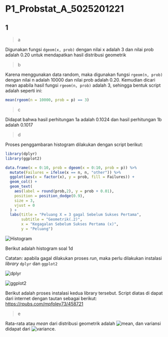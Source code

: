 # P1_Probstat_A_5025201221

## 1

> a

Digunakan fungsi `dgeom(x, prob)` dengan nilai x adalah 3 dan nilai prob adalah 0.20 untuk mendapatkan hasil distribusi geometrik

> b

Karena menggunakan data random, maka digunakan fungsi `rgeom(n, prob)` dengan nilai n adalah 10000 dan nilai prob adalah 0.20. Kemudian dicari mean apabila hasil fungsi `rgeom(n, prob)` adalah 3, sehingga bentuk script adalah seperti ini:

```r
mean(rgeom(n = 10000, prob = p) == 3)
```

> c

Didapat bahwa hasil perhitungan 1a adalah 0.1024 dan hasil perhitungan 1b adalah 0.1017

> d

Proses penggambaran histogram dilakukan dengan script berikut:

```r
library(dplyr)
library(ggplot2)

data.frame(x = 0:10, prob = dgeom(x = 0:10, prob = p)) %>%
  mutate(Failures = ifelse(x == n, n, "other")) %>%
  ggplot(aes(x = factor(x), y = prob, fill = Failures)) +
  geom_col() +
  geom_text(
    aes(label = round(prob,2), y = prob + 0.01),
    position = position_dodge(0.9),
    size = 3,
    vjust = 0
  ) +
  labs(title = "Peluang X = 3 gagal Sebelum Sukses Pertama",
       subtitle = "Geometrik(.2)",
       x = "Kegagalan Sebelum Sukses Pertama (x)",
       y = "Peluang") 
```

![Histogram](https://media.discordapp.net/attachments/910899681893171280/962374861093765130/unknown.png)

Berikut adalah histogram soal 1d

Catatan: apabila gagal dilakukan proses *run*, maka perlu dilakukan instalasi *library* `dplyr` dan `ggplot2`

![dplyr](https://media.discordapp.net/attachments/910899681893171280/962363483763138560/unknown.png)

![ggplot2](https://media.discordapp.net/attachments/910899681893171280/962363366502989874/unknown.png)

Berikut adalah proses instalasi kedua library tersebut. Script diatas di dapat dari internet dengan tautan sebagai berikut: https://rpubs.com/mpfoley73/458721

> e

Rata-rata atau *mean* dari distribusi geometrik adalah ![mean](https://latex.codecogs.com/svg.image?\frac{1-p}{p}), dan variansi didapat dari ![variance](https://latex.codecogs.com/svg.image?\frac{1-p}{p^2}).
